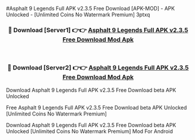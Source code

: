 #Asphalt 9 Legends Full APK v2.3.5 Free Download [APK-MOD] - APK Unlocked - [Unlimited Coins No Watermark Premium] 3ptxq



<div align="center">

<h3>🔴 Download [Server1] 👉👉 <a href="https://momento.my/?title=Asphalt_9_Legends_Full_APK_v2.3.5_Free_Download">Asphalt 9 Legends Full APK v2.3.5 Free Download Mod Apk</a></h3><br>

<h3>🔴 Download [Server2] 👉👉 <a href="https://momento.my/?title=Asphalt_9_Legends_Full_APK_v2.3.5_Free_Download">Asphalt 9 Legends Full APK v2.3.5 Free Download Mod Apk</a></h3>
</div>



Download Asphalt 9 Legends Full APK v2.3.5 Free Download beta APK Unlocked

Free Asphalt 9 Legends Full APK v2.3.5 Free Download beta APK Unlocked [Unlimited Coins No Watermark Premium]

Download Asphalt 9 Legends Full APK v2.3.5 Free Download beta APK Unlocked [Unlimited Coins No Watermark Premium] Mod For Android
